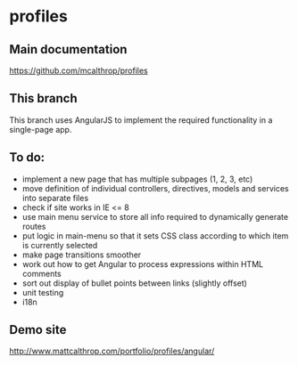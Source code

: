 profiles
====

## Main documentation
https://github.com/mcalthrop/profiles

## This branch
This branch uses AngularJS to implement the required functionality in a single-page app.

## To do:
- implement a new page that has multiple subpages (1, 2, 3, etc)
- move definition of individual controllers, directives, models and services into separate files
- check if site works in IE <= 8
- use main menu service to store all info required to dynamically generate routes
- put logic in main-menu so that it sets CSS class according to which item is currently selected
- make page transitions smoother
- work out how to get Angular to process expressions within HTML comments
- sort out display of bullet points between links (slightly offset)
- unit testing
- i18n

## Demo site
http://www.mattcalthrop.com/portfolio/profiles/angular/
